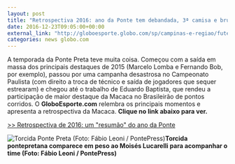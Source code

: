 ```yaml
---
layout: post
title: "Retrospectiva 2016: ano da Ponte tem debandada, 3ª camisa e bruxo Pottker"
date: 2016-12-23T09:05:00+00:00
external_link: "http://globoesporte.globo.com/sp/campinas-e-regiao/futebol/times/ponte-preta/noticia/2016/12/retrospectiva-2016-ano-da-ponte-tem-debandada-3-camisa-e-bruxo-pottker.html"
categories: news globo.com
---
```

A temporada da Ponte Preta teve muita coisa. Começou com a saída em massa dos principais destaques de 2015 (Marcelo Lomba e Fernando Bob, por exemplo), passou por uma campanha desastrosa no Campeonato Paulista (com direito a troca de técnico e saída de jogadores que sequer estrearam) e chegou até o trabalho de Eduardo Baptista, que rendeu a participação de maior destaque da Macaca no Brasileirão de pontos corridos. O **GloboEsporte.com** relembra os principais momentos e apresenta a retrospectiva da Macaca. **Clique no link abaixo para ver.**

[\>\> Retrospectiva de 2016: um "resumão" do ano da Ponte](http://app.globoesporte.globo.com/sp/campinas-e-regiao/futebol/times/ponte-preta/retrospectiva-de-2016-um-resumao-do-ano-da-ponte/)

 ![Torcida Ponte Preta (Foto: Fábio Leoni / PontePress)](http://s2.glbimg.com/EPKRrcxk5rUit-vYFR3CfG_F-6I=/0x49:950x600/690x400/s.glbimg.com/es/ge/f/original/2016/10/17/torcida.jpg "Torcida Ponte Preta (Foto: Fábio Leoni / PontePress)")**Torcida pontepretana comparece em peso ao Moisés Lucarelli para acompanhar o time (Foto: Fábio Leoni / PontePress)**

